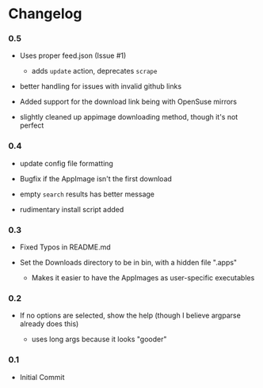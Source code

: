 # Changelog

### 0.5

- Uses proper feed.json (Issue #1)
  
  - adds `update` action, deprecates `scrape`

- better handling for issues with invalid github links

- Added support for the download link being with OpenSuse mirrors

- slightly cleaned up appimage downloading method, though it's not perfect

### 0.4

- update config file formatting

- Bugfix if the AppImage isn't the first download

- empty `search` results has better message

- rudimentary install script added

### 0.3

- Fixed Typos in README.md

- Set the Downloads directory to be in bin, with a hidden file ".apps"
  
  - Makes it easier to have the AppImages as user-specific executables

### 0.2

- If no options are selected, show the help (though I believe argparse already does this)
  
  - uses long args because it looks "gooder"

### 0.1

- Initial Commit
